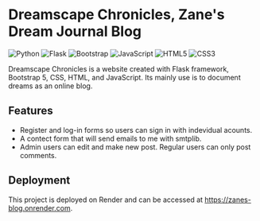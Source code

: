 # Dreamscape Chronicles, Zane's Dream Journal Blog
![Python](https://img.shields.io/badge/python-3670A0?style=for-the-badge&logo=python&logoColor=ffdd54)
![Flask](https://img.shields.io/badge/flask-%23000.svg?style=for-the-badge&logo=flask&logoColor=white)
![Bootstrap](https://img.shields.io/badge/bootstrap-%23563D7C.svg?style=for-the-badge&logo=bootstrap&logoColor=white)
![JavaScript](https://img.shields.io/badge/javascript-%23323330.svg?style=for-the-badge&logo=javascript&logoColor=%23F7DF1E)
![HTML5](https://img.shields.io/badge/html5-%23E34F26.svg?style=for-the-badge&logo=html5&logoColor=white)
![CSS3](https://img.shields.io/badge/css3-%231572B6.svg?style=for-the-badge&logo=css3&logoColor=white)


Dreamscape Chronicles is a website created with Flask framework, Bootstrap 5, CSS, HTML, and JavaScript. Its mainly use is to document dreams as an online blog.

## Features
- Register and log-in forms so users can sign in with indevidual acounts. 
- A contect form that will send emails to me with smtplib.
- Admin users can edit and make new post. Regular users can only post comments.

## Deployment
This project is deployed on Render and can be accessed at https://zanes-blog.onrender.com.
